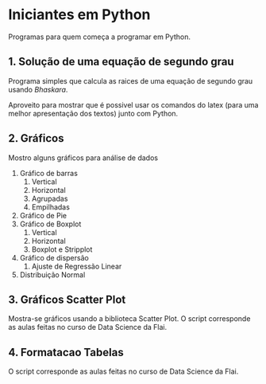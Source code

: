 # Iniciantes em Python
 Programas para quem começa a programar em Python.


## 1. Solução de uma equação de segundo grau

Programa simples que calcula as raices de uma equação de segundo grau usando _Bhaskara_.

Aproveito para mostrar que é possivel usar os comandos do latex (para uma melhor apresentação dos textos) junto com Python.


## 2. Gráficos 

Mostro alguns gráficos para análise de dados

1. Gráfico de barras
   1. Vertical
   2. Horizontal
   3. Agrupadas
   4. Empilhadas
2. Gráfico de Pie
3. Gráfico de Boxplot
   1. Vertical
   2. Horizontal
   3. Boxplot e Stripplot
4. Gráfico de dispersão
   1. Ajuste de Regressão Linear
5. Distribuição Normal

## 3. Gráficos Scatter Plot

Mostra-se gráficos usando a biblioteca Scatter Plot. O script corresponde as aulas feitas no curso de Data Science da Flai.


## 4. Formatacao Tabelas

O script corresponde as aulas feitas no curso de Data Science da Flai.

